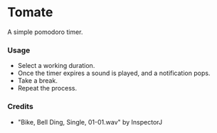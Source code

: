 # Tomate

A simple pomodoro timer.

### Usage

* Select a working duration.
* Once the timer expires a sound is played, and a notification pops.
* Take a break.
* Repeat the process.

### Credits

* "Bike, Bell Ding, Single, 01-01.wav" by InspectorJ
